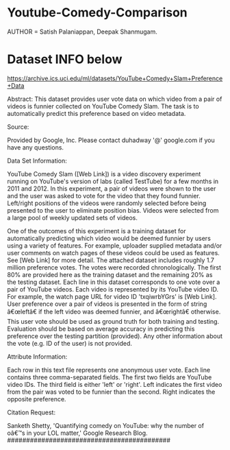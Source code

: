 # Youtube-Comedy-Comparison
AUTHOR = Satish Palaniappan, Deepak Shanmugam.

# Dataset INFO below

https://archive.ics.uci.edu/ml/datasets/YouTube+Comedy+Slam+Preference+Data

Abstract: This dataset provides user vote data on which video from a pair of videos is funnier collected on YouTube Comedy Slam. The task is to automatically predict this preference based on video metadata.

Source:

Provided by Google, Inc. Please contact duhadway '@' google.com if you have any questions.

Data Set Information:

YouTube Comedy Slam ([Web Link]) is a video discovery experiment running on YouTube's version of labs (called TestTube) for a few months in 2011 and 2012. In this experiment, a pair of videos were shown to the user and the user was asked to vote for the video that they found funnier. Left/right positions of the videos were randomly selected before being presented to the user to eliminate position bias. Videos were selected from a large pool of weekly updated sets of videos. 

One of the outcomes of this experiment is a training dataset for automatically predicting which video would be deemed funnier by users using a variety of features. For example, uploader supplied metadata and/or user comments on watch pages of these videos could be used as features. See [Web Link] for more detail. The attached dataset includes roughly 1.7 million preference votes. The votes were recorded chronologically. The first 80% are provided here as the training dataset and the remaining 20% as the testing dataset. Each line in this dataset corresponds to one vote over a pair of YouTube videos. Each video is represented by its YouTube video ID. For example, the watch page URL for video ID 'txqiwrbYGrs' is [Web Link]. User preference over a pair of videos is presented in the form of string â€œleftâ€ if the left video was deemed funnier, and â€œrightâ€ otherwise. This user vote should be used as ground truth for both training and testing. Evaluation should be based on average accuracy in predicting this preference over the testing partition (provided). Any other information about the vote (e.g. ID of the user) is not provided.

Attribute Information:

Each row in this text file represents one anonymous user vote. Each line contains three comma-separated fields. The first two fields are YouTube video IDs. The third field is either 'left' or 'right'. Left indicates the first video from the pair was voted to be funnier than the second. Right indicates the opposite preference.

Citation Request:

Sanketh Shetty, 'Quantifying comedy on YouTube: why the number of oâ€™s in your LOL matter,' Google Research Blog.
###########################################

